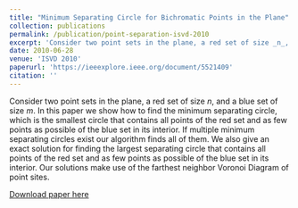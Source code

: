 ```yaml
---
title: "Minimum Separating Circle for Bichromatic Points in the Plane"
collection: publications
permalink: /publication/point-separation-isvd-2010
excerpt: 'Consider two point sets in the plane, a red set of size _n_, and a blue set of size _m_.  In this paper we show how to find the minimum separating circle, which is the smallest circle that contains all points of the red set and as few points as possible of the blue set in its interior'
date: 2010-06-28
venue: 'ISVD 2010'
paperurl: 'https://ieeexplore.ieee.org/document/5521409'
citation: ''
---
```


Consider two point sets in the plane, a red set of size _n_, and a blue set of size _m_.
In this paper we show how to find the minimum separating circle, which is the smallest circle that contains all points of the red set and as few points as possible of the blue set in its interior.
If multiple minimum separating circles exist our algorithm finds all of them.
We also give an exact solution for finding the largest separating circle that contains all points of the red set and as few points as possible of the blue set in its interior.
Our solutions make use of the farthest neighbor Voronoi Diagram of point sites.

[Download paper here](https://ieeexplore.ieee.org/document/5521409)